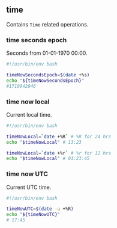 ## time

Contains `Time` related operations.

### time seconds epoch

Seconds from 01-01-1970 00:00.

```bash
#!/usr/bin/env bash

timeNowSecondsEpoch=$(date +%s)
echo "${timeNowSecondsEpoch}"
#1719942046 
```

### time now local

Current local time.

```bash
#!/usr/bin/env bash

timeNowLocal=`date +%R` # %R for 24 hrs
echo "$timeNowLocal" # 13:23

timeNowLocal=`date +%r` # %r for 12 hrs
echo "$timeNowLocal" # 01:23:45
```

### time now UTC

Current UTC time.

```bash
#!/usr/bin/env bash

timeNowUTC=$(date -u +%R)
echo "${timeNowUTC}"
# 17:45
```
